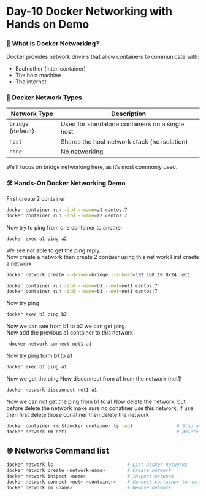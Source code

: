 # Day-10 Docker Networking with Hands on Demo

### 🔹 What is Docker Networking?
Docker provides network drivers that allow containers to communicate with:
 - Each other (inter-container)
 - The host machine
 - The internet

### 🧠 Docker Network Types
| Network Type       | Description                                     |
| ------------------ | ----------------------------------------------- |
| `bridge` (default) | Used for standalone containers on a single host |
| `host`             | Shares the host network stack (no isolation)    |
| `none`             | No networking                                   |

We’ll focus on bridge networking here, as it’s most commonly used.

### 🛠 Hands-On Docker Networking Demo

First create 2 container 
```sh
docker container run -itd --name=a1 centos:7
docker container run -itd --name=a2 centos:7
```
Now try to ping from one container to another
```sh
docker exec a1 ping a2
```
We see not able to get the ping reply. <br>
Now create a network then create 2 contaier using this net work
First craete a network
```sh
docker network create --driver=bridge --subnet=192.168.10.0/24 net1
```
```sh
docker container run -itd --name=b1 --net=net1 centos:7
docker container run -itd --name=b1 --net=net1 centos:7
```
Now try ping
```sh
docker exec b1 ping b2
```
Now we can see from b1 to b2 we can get ping. <br>
Now add the previous a1 container to this network
```sh
 docker network connect net1 a1
```
Now try ping form b1 to a1
```sh
docker exec b1 ping a1
```
Now we get the ping
Now disconnect from a1 from the network (net1)
```sh
docker network disconnect net1 a1
```
Now we can not get the ping from b1 to a1
Now delete the network, but before delete the network make sure no conatiner use this network, if use then first delete those conatiner then delete the network
```sh
docker container rm $(docker container ls -aq)                # Stop and Delete all container
docker network rm net1                                        # delete the network
```

## 🌐 Networks Command list
```sh
docker network ls                           # List Docker networks
docker network create <network-name>        # Create network
docker network inspect <name>               # Inspect network
docker network connect <net> <container>    # Connect container to network
docker network rm <name>                    # Remove network
```

